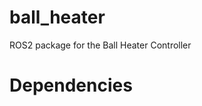 # ball_heater

ROS2 package for the Ball Heater Controller

# Dependencies
<!-- 
# Example

To test the ball_heater installation and communcation you can run:

    ros2 launch ball_heater example_ball_heater.launch.py

This will launch the example client and the eternarig_driver_node. To specify a specific device, you need to provide either the `device_serial_number` or the `device_port` parameter to the `ball_heater` in the `config/example_config.yaml` (the device_serial_number takes precedence). **If neither device serial number or device port are specified, a mock device is used that does not return status updates and throws errors when trying to publish status.**

# Finding device_serial_number

Each serial port device has a device_serial number. To list all serial port devices you can run the script:

    ros2 run light_sugar_driver list_ports -->
